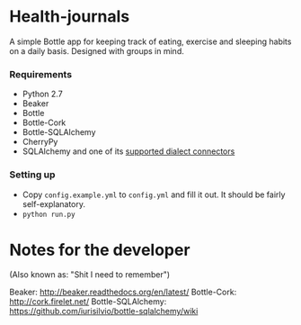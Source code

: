 Health-journals
===============

A simple Bottle app for keeping track of eating, exercise and sleeping habits on a daily basis. Designed with groups in mind.

### Requirements

* Python 2.7
* Beaker
* Bottle
* Bottle-Cork
* Bottle-SQLAlchemy
* CherryPy
* SQLAlchemy and one of its [supported dialect connectors](http://docs.sqlalchemy.org/en/rel_0_9/dialects/index.html)

### Setting up

* Copy `config.example.yml` to `config.yml` and fill it out. It should be fairly self-explanatory.
* `python run.py`

Notes for the developer
=======================
(Also known as: "Shit I need to remember")

Beaker: http://beaker.readthedocs.org/en/latest/
Bottle-Cork: http://cork.firelet.net/
Bottle-SQLAlchemy: https://github.com/iurisilvio/bottle-sqlalchemy/wiki
